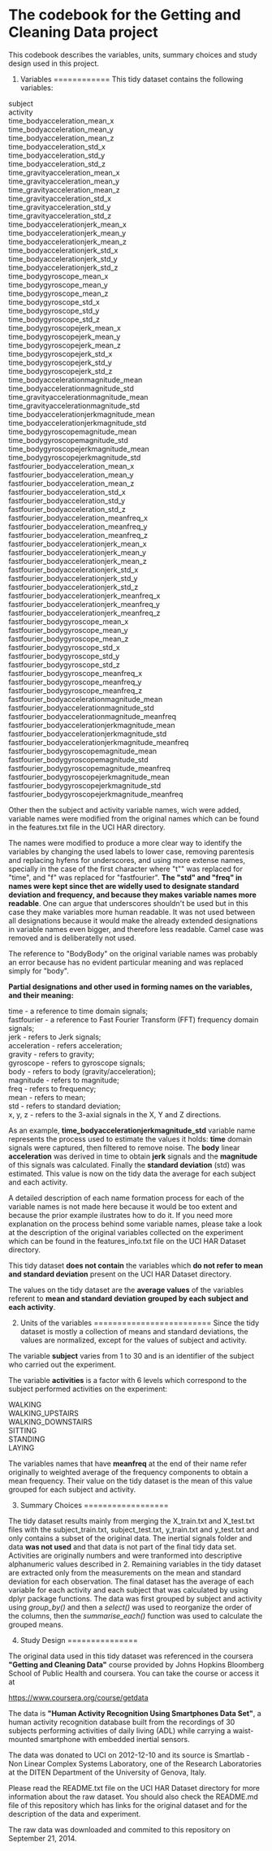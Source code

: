 The codebook for the Getting and Cleaning Data project
======================================================

This codebook describes the variables, units, summary choices and study design used in this project.

1. Variables
============
This tidy dataset contains the following variables:

subject  
activity  
time_bodyacceleration_mean_x  
time_bodyacceleration_mean_y  
time_bodyacceleration_mean_z  
time_bodyacceleration_std_x  
time_bodyacceleration_std_y  
time_bodyacceleration_std_z  
time_gravityacceleration_mean_x  
time_gravityacceleration_mean_y  
time_gravityacceleration_mean_z  
time_gravityacceleration_std_x  
time_gravityacceleration_std_y  
time_gravityacceleration_std_z  
time_bodyaccelerationjerk_mean_x  
time_bodyaccelerationjerk_mean_y  
time_bodyaccelerationjerk_mean_z  
time_bodyaccelerationjerk_std_x  
time_bodyaccelerationjerk_std_y  
time_bodyaccelerationjerk_std_z  
time_bodygyroscope_mean_x  
time_bodygyroscope_mean_y  
time_bodygyroscope_mean_z  
time_bodygyroscope_std_x  
time_bodygyroscope_std_y  
time_bodygyroscope_std_z  
time_bodygyroscopejerk_mean_x  
time_bodygyroscopejerk_mean_y  
time_bodygyroscopejerk_mean_z  
time_bodygyroscopejerk_std_x  
time_bodygyroscopejerk_std_y  
time_bodygyroscopejerk_std_z  
time_bodyaccelerationmagnitude_mean  
time_bodyaccelerationmagnitude_std  
time_gravityaccelerationmagnitude_mean  
time_gravityaccelerationmagnitude_std  
time_bodyaccelerationjerkmagnitude_mean  
time_bodyaccelerationjerkmagnitude_std  
time_bodygyroscopemagnitude_mean  
time_bodygyroscopemagnitude_std  
time_bodygyroscopejerkmagnitude_mean  
time_bodygyroscopejerkmagnitude_std  
fastfourier_bodyacceleration_mean_x  
fastfourier_bodyacceleration_mean_y  
fastfourier_bodyacceleration_mean_z  
fastfourier_bodyacceleration_std_x  
fastfourier_bodyacceleration_std_y  
fastfourier_bodyacceleration_std_z  
fastfourier_bodyacceleration_meanfreq_x  
fastfourier_bodyacceleration_meanfreq_y  
fastfourier_bodyacceleration_meanfreq_z  
fastfourier_bodyaccelerationjerk_mean_x  
fastfourier_bodyaccelerationjerk_mean_y  
fastfourier_bodyaccelerationjerk_mean_z  
fastfourier_bodyaccelerationjerk_std_x  
fastfourier_bodyaccelerationjerk_std_y  
fastfourier_bodyaccelerationjerk_std_z  
fastfourier_bodyaccelerationjerk_meanfreq_x  
fastfourier_bodyaccelerationjerk_meanfreq_y  
fastfourier_bodyaccelerationjerk_meanfreq_z  
fastfourier_bodygyroscope_mean_x  
fastfourier_bodygyroscope_mean_y  
fastfourier_bodygyroscope_mean_z  
fastfourier_bodygyroscope_std_x  
fastfourier_bodygyroscope_std_y  
fastfourier_bodygyroscope_std_z  
fastfourier_bodygyroscope_meanfreq_x  
fastfourier_bodygyroscope_meanfreq_y  
fastfourier_bodygyroscope_meanfreq_z  
fastfourier_bodyaccelerationmagnitude_mean  
fastfourier_bodyaccelerationmagnitude_std  
fastfourier_bodyaccelerationmagnitude_meanfreq  
fastfourier_bodyaccelerationjerkmagnitude_mean  
fastfourier_bodyaccelerationjerkmagnitude_std  
fastfourier_bodyaccelerationjerkmagnitude_meanfreq  
fastfourier_bodygyroscopemagnitude_mean  
fastfourier_bodygyroscopemagnitude_std  
fastfourier_bodygyroscopemagnitude_meanfreq  
fastfourier_bodygyroscopejerkmagnitude_mean  
fastfourier_bodygyroscopejerkmagnitude_std  
fastfourier_bodygyroscopejerkmagnitude_meanfreq


Other then the subject and activity variable names, wich were added, variable names were modified from the original names which can be found in the features.txt file in the UCI HAR directory.

The names were modified to produce a more clear way to identify the variables by changing the used labels to lower case, removing parentesis and replacing hyfens for underscores, and using more extense names, specially in the case of the first character where "t"" was replaced for "time", and "f" was replaced for "fastfourier". **The "std" and "freq" in names were kept since thet are widelly used to designate standard deviation and frequency, and because they makes variable names more readable**. One can argue that underscores shouldn't be used but in this case they make variables more human readable. It was not used between all designations because it would make the already extended designations in variable names even bigger, and therefore less readable. Camel case was removed and is deliberatelly not used. 

The reference to "BodyBody" on the original variable names was probably an error because has no evident particular meaning and was replaced simply for "body".

**Partial designations and other used in forming names on the variables, and their meaning:**

time - a reference to time domain signals;  
fastfourier - a reference to Fast Fourier Transform (FFT) frequency domain signals;  
jerk - refers to Jerk signals;  
acceleration - refers acceleration;  
gravity - refers to gravity;  
gyroscope - refers to gyroscope signals;  
body - refers to body (gravity/acceleration);   
magnitude - refers to magnitude;  
freq - refers to frequency;  
mean - refers to mean;  
std - refers to standard deviation;  
x, y, z - refers to the 3-axial signals in the X, Y and Z directions.  

As an example, **time_bodyaccelerationjerkmagnitude_std** variable name represents the process used to estimate the values it holds:  **time** domain signals were captured, then filtered to remove noise. The **body** linear **acceleration** was derived in time to obtain **jerk** signals and the **magnitude** of this signals was calculated. Finally the **standard deviation** (std) was estimated. This value is now on the tidy data the average for each subject and each activity. 

A detailed description of each name formation process for each of the variable names is not made here because it would be too extent and because the prior example ilustrates how to do it. If you need more explanation on the process behind some variable names, please take a look at the description of the original variables collected on the experiment which can be found in the features_info.txt file on the UCI HAR Dataset directory.

This tidy dataset **does not contain** the variables which **do not refer to mean and standard deviation** present on the UCI HAR Dataset directory.

The values on the tidy dataset are the **average values** of the variables referent to **mean and standard deviation grouped by each subject and each activity**.

2. Units of the variables
=========================
Since the tidy dataset is mostly a collection of means and standard deviations, the values are normalized, except for the values of subject and activity.

The variable **subject** varies from 1 to 30 and is an identifier of the subject who carried out the experiment.

The variable **activities** is a factor with 6 levels which correspond to the subject performed activities on the experiment:

WALKING  
WALKING_UPSTAIRS  
WALKING_DOWNSTAIRS  
SITTING  
STANDING  
LAYING  

The variables names that have **meanfreq** at the end of their name refer originally to weighted average of the frequency components to obtain a mean frequency. Their value on the tidy dataset is the mean of this value grouped for each subject and activity. 

3. Summary Choices
==================

The tidy dataset results mainly from merging the X_train.txt and X_test.txt files with the subject_train.txt, subject_test.txt, y_train.txt and y_test.txt  and only contains a subset of the original data.   The inertial signals folder and data **was not used** and that data is not part of the final tidy data set.   Activities are originally numbers and were tranformed into descriptive alphanumeric values described in 2.   Remaining variables in the tidy dataset are extracted only from the measurements on the mean and standard deviation for each observation.   The final dataset has the average of each variable for each activity and each subject that was calculated by using dplyr package functions. The data was first grouped by subject and activity using *group_by()* and then a *select()* was used to reorganize the order of the columns, then the *summarise_each()* function was used to calculate the grouped means.

4. Study Design
===============

The original data used in this tidy dataset was referenced in the coursera **"Getting and Cleaning Data"** course provided by Johns Hopkins Bloomberg School of Public Health and coursera. You can take the course or access it at

https://www.coursera.org/course/getdata

The data is **"Human Activity Recognition Using Smartphones Data Set"**, a human activity recognition database built from the recordings of 30 subjects performing activities of daily living (ADL) while carrying a waist-mounted smartphone with embedded inertial sensors.

The data was donated to UCI on 2012-12-10 and its source is Smartlab - Non Linear Complex Systems Laboratory, one of the Research Laboratories at the DITEN Department of the University of Genova, Italy.

Please read the README.txt file on the UCI HAR Dataset directory for more information about the raw dataset. You should also check the README.md file of this repository which has links for the original dataset and for the description of the data and experiment.

The raw data was downloaded and commited to this repository on September 21, 2014.

